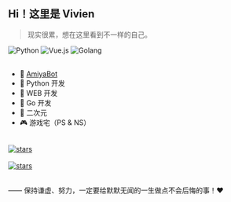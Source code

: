 ## Hi！这里是 Vivien

> 现实很累，想在这里看到不一样的自己。

<div>
    <img alt="Python" src="https://img.shields.io/badge/Python-%232b5b84?logo=python&logoColor=white">
    <img alt="Vue.js" src="https://img.shields.io/badge/Vue.js-%2334495e?logo=vue.js">
    <img alt="Golang" src="https://img.shields.io/badge/Golang-%23f0f8ff?logo=go">
</div>
<br>

- 🐰 [AmiyaBot](https://github.com/AmiyaBot) 
- 🐍 Python 开发
- 🐝 WEB 开发
- 🐹 Go 开发
- 👻 二次元
- 🎮 游戏宅（PS & NS）

<br>
<a href="https://github.com/AmiyaBot/Amiya-Bot" target="_blank">
    <img alt="stars" style="display: block"
         src="https://github-readme-stats.anuraghazra1.vercel.app/api/pin/?username=AmiyaBot&repo=Amiya-bot&theme=material-palenight"/>
</a>
<br>
<a href="https://github.com/AmiyaBot/Amiya-Bot-core" target="_blank">
    <img alt="stars" style="display: block"
         src="https://github-readme-stats.anuraghazra1.vercel.app/api/pin/?username=AmiyaBot&repo=Amiya-Bot-core&theme=material-palenight"/>
</a>
<br>

—— 保持谦虚、努力，一定要给默默无闻的一生做点不会后悔的事！❤️
